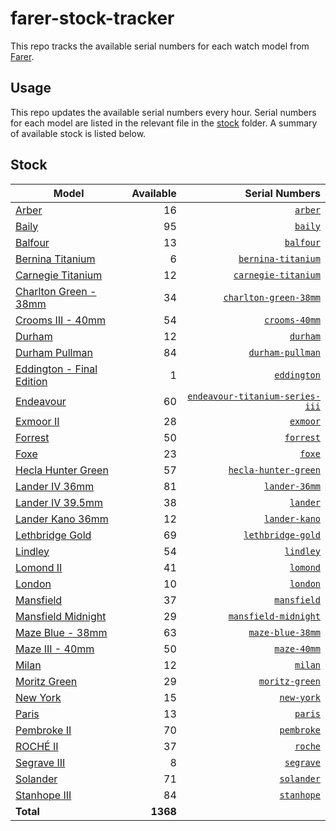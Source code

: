# farer-stock-tracker

This repo tracks the available serial numbers for each watch model from [Farer](https://farer.com).

## Usage

This repo updates the available serial numbers every hour. Serial numbers for each model are listed in the relevant file in the [stock](./stock) folder. A summary of available stock is listed below.

## Stock

| Model | Available | Serial Numbers |
| ----- | --------: | -------------: |
| [Arber](https://usd.farer.com/products/arber) | 16 | [`arber`](./stock/arber) |
| [Baily](https://usd.farer.com/products/baily) | 95 | [`baily`](./stock/baily) |
| [Balfour](https://usd.farer.com/products/balfour) | 13 | [`balfour`](./stock/balfour) |
| [Bernina Titanium](https://usd.farer.com/products/bernina-titanium) | 6 | [`bernina-titanium`](./stock/bernina-titanium) |
| [Carnegie Titanium](https://usd.farer.com/products/carnegie-titanium) | 12 | [`carnegie-titanium`](./stock/carnegie-titanium) |
| [Charlton Green - 38mm](https://usd.farer.com/products/charlton-green-38mm) | 34 | [`charlton-green-38mm`](./stock/charlton-green-38mm) |
| [Crooms III - 40mm](https://usd.farer.com/products/crooms-40mm) | 54 | [`crooms-40mm`](./stock/crooms-40mm) |
| [Durham](https://usd.farer.com/products/durham) | 12 | [`durham`](./stock/durham) |
| [Durham Pullman](https://usd.farer.com/products/durham-pullman) | 84 | [`durham-pullman`](./stock/durham-pullman) |
| [Eddington - Final Edition](https://usd.farer.com/products/eddington) | 1 | [`eddington`](./stock/eddington) |
| [Endeavour](https://usd.farer.com/products/endeavour-titanium-series-iii) | 60 | [`endeavour-titanium-series-iii`](./stock/endeavour-titanium-series-iii) |
| [Exmoor II](https://usd.farer.com/products/exmoor) | 28 | [`exmoor`](./stock/exmoor) |
| [Forrest](https://usd.farer.com/products/forrest) | 50 | [`forrest`](./stock/forrest) |
| [Foxe](https://usd.farer.com/products/foxe) | 23 | [`foxe`](./stock/foxe) |
| [Hecla Hunter Green](https://usd.farer.com/products/hecla-hunter-green) | 57 | [`hecla-hunter-green`](./stock/hecla-hunter-green) |
| [Lander IV 36mm](https://usd.farer.com/products/lander-36mm) | 81 | [`lander-36mm`](./stock/lander-36mm) |
| [Lander IV 39.5mm](https://usd.farer.com/products/lander) | 38 | [`lander`](./stock/lander) |
| [Lander Kano 36mm](https://usd.farer.com/products/lander-kano) | 12 | [`lander-kano`](./stock/lander-kano) |
| [Lethbridge Gold](https://usd.farer.com/products/lethbridge-gold) | 69 | [`lethbridge-gold`](./stock/lethbridge-gold) |
| [Lindley](https://usd.farer.com/products/lindley) | 54 | [`lindley`](./stock/lindley) |
| [Lomond II](https://usd.farer.com/products/lomond) | 41 | [`lomond`](./stock/lomond) |
| [London](https://usd.farer.com/products/london) | 10 | [`london`](./stock/london) |
| [Mansfield](https://usd.farer.com/products/mansfield) | 37 | [`mansfield`](./stock/mansfield) |
| [Mansfield Midnight](https://usd.farer.com/products/mansfield-midnight) | 29 | [`mansfield-midnight`](./stock/mansfield-midnight) |
| [Maze Blue - 38mm](https://usd.farer.com/products/maze-blue-38mm) | 63 | [`maze-blue-38mm`](./stock/maze-blue-38mm) |
| [Maze III - 40mm](https://usd.farer.com/products/maze-40mm) | 50 | [`maze-40mm`](./stock/maze-40mm) |
| [Milan](https://usd.farer.com/products/milan) | 12 | [`milan`](./stock/milan) |
| [Moritz Green](https://usd.farer.com/products/moritz-green) | 29 | [`moritz-green`](./stock/moritz-green) |
| [New York](https://usd.farer.com/products/new-york) | 15 | [`new-york`](./stock/new-york) |
| [Paris](https://usd.farer.com/products/paris) | 13 | [`paris`](./stock/paris) |
| [Pembroke II](https://usd.farer.com/products/pembroke) | 70 | [`pembroke`](./stock/pembroke) |
| [ROCHÉ II](https://usd.farer.com/products/roche) | 37 | [`roche`](./stock/roche) |
| [Segrave III](https://usd.farer.com/products/segrave) | 8 | [`segrave`](./stock/segrave) |
| [Solander](https://usd.farer.com/products/solander) | 71 | [`solander`](./stock/solander) |
| [Stanhope III](https://usd.farer.com/products/stanhope) | 84 | [`stanhope`](./stock/stanhope) |
| **Total** | **1368** | |
